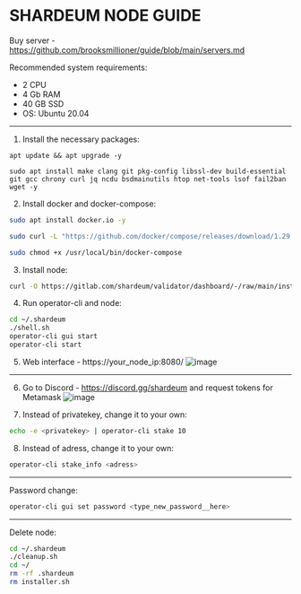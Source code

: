 # SHARDEUM NODE GUIDE

Buy server - https://github.com/brooksmillioner/guide/blob/main/servers.md

Recommended system requirements: 
- 2 CPU
- 4 Gb RAM
- 40 GB SSD
- OS: Ubuntu 20.04

---
1. Install the necessary packages:
```
apt update && apt upgrade -y

sudo apt install make clang git pkg-config libssl-dev build-essential git gcc chrony curl jq ncdu bsdmainutils htop net-tools lsof fail2ban wget -y
```
2. Install docker and docker-compose:
```bash
sudo apt install docker.io -y

sudo curl -L "https://github.com/docker/compose/releases/download/1.29.2/docker-compose-$(uname -s)-$(uname -m)" -o /usr/local/bin/docker-compose

sudo chmod +x /usr/local/bin/docker-compose
```
3. Install node:
```bash
curl -O https://gitlab.com/shardeum/validator/dashboard/-/raw/main/installer.sh && chmod +x installer.sh && ./installer.sh
```
4. Run operator-cli and node:
```bash
cd ~/.shardeum
./shell.sh
operator-cli gui start
operator-cli start
```
5. Web interface - https://your_node_ip:8080/
![image](https://github.com/brooksmillioner/guide/assets/52867637/4a786fb8-a984-4ff0-b421-d9ffe4cbb8e5)
---
6.  Go to Discord - https://discord.gg/shardeum and request tokens for Metamask
![image](https://github.com/brooksmillioner/guide/assets/52867637/e61bb29c-b43e-40e9-88a9-aa9f052a810d)

7. Instead of privatekey, change it to your own:
```bash
echo -e <privatekey> | operator-cli stake 10
```
8. Instead of adress, change it to your own:
```bash
operator-cli stake_info <adress>
```

---
Password change:
```bash
operator-cli gui set password <type_new_password__here>
```
---
Delete node:
```bash
cd ~/.shardeum
./cleanup.sh
cd ~/
rm -rf .shardeum
rm installer.sh
```


